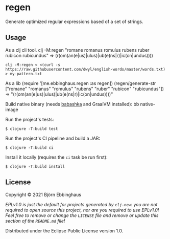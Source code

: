 # regen

Generate optimized regular expressions based of a set of strings.

## Usage

As a clj cli tool.
    clj -M:regen "romane romanus romulus rubens ruber rubicon rubicundus"
    => (r(om(an(e|us)|ulus)|ub(e(ns|r)|ic(on|undus))))

    clj -M:regen < <(curl -s https://raw.githubusercontent.com/dwyl/english-words/master/words.txt) > my-pattern.txt

As a lib
    (require '[me.ebbinghaus.regen :as regen])
    (regen/generate-str ["romane" "romanus" "romulus" "rubens" "ruber" "rubicon" "rubicundus"])
    => "(r(om(an(e|us)|ulus)|ub(e(ns|r)|ic(on|undus))))"

Build native binary (needs [babashka](https://babashka.org/) and GraalVM installed):
    bb native-image
    

Run the project's tests:

    $ clojure -T:build test

Run the project's CI pipeline and build a JAR:

    $ clojure -T:build ci

Install it locally (requires the `ci` task be run first):

    $ clojure -T:build install



## License

Copyright © 2021 Björn Ebbinghaus

_EPLv1.0 is just the default for projects generated by `clj-new`: you are not_
_required to open source this project, nor are you required to use EPLv1.0!_
_Feel free to remove or change the `LICENSE` file and remove or update this_
_section of the `README.md` file!_

Distributed under the Eclipse Public License version 1.0.
